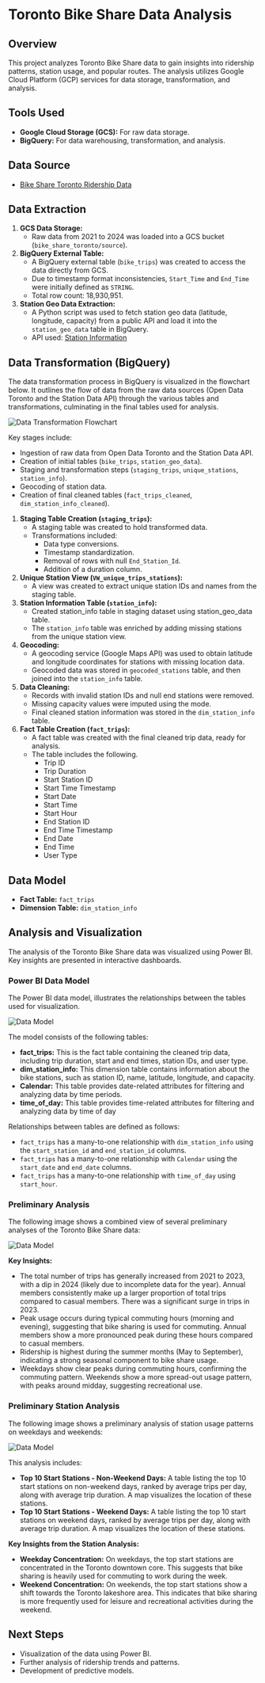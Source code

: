 # Toronto Bike Share Data Analysis

## Overview

This project analyzes Toronto Bike Share data to gain insights into ridership patterns, station usage, and popular routes. The analysis utilizes Google Cloud Platform (GCP) services for data storage, transformation, and analysis.

## Tools Used

* **Google Cloud Storage (GCS):** For raw data storage.
* **BigQuery:** For data warehousing, transformation, and analysis.

## Data Source

* [Bike Share Toronto Ridership Data](https://open.toronto.ca/dataset/bike-share-toronto-ridership-data/)

## Data Extraction

1.  **GCS Data Storage:**
    * Raw data from 2021 to 2024 was loaded into a GCS bucket (`bike_share_toronto/source`).
2.  **BigQuery External Table:**
    * A BigQuery external table (`bike_trips`) was created to access the data directly from GCS.
    * Due to timestamp format inconsistencies, `Start_Time` and `End_Time` were initially defined as `STRING`.
    * Total row count: 18,930,951.
3.  **Station Geo Data Extraction:**
    * A Python script was used to fetch station geo data (latitude, longitude, capacity) from a public API and load it into the `station_geo_data` table in BigQuery.
    * API used: [Station Information](https://tor.publicbikesystem.net/ube/gbfs/v1/en/station_information)

## Data Transformation (BigQuery)

The data transformation process in BigQuery is visualized in the flowchart below. It outlines the flow of data from the raw data sources (Open Data Toronto and the Station Data API) through the various tables and transformations, culminating in the final tables used for analysis.

![Data Transformation Flowchart](documentation/flowchart.png)

Key stages include:
* Ingestion of raw data from Open Data Toronto and the Station Data API.
* Creation of initial tables (`bike_trips`, `station_geo_data`).
* Staging and transformation steps (`staging_trips`, `unique_stations`, `station_info`).
* Geocoding of station data.
* Creation of final cleaned tables (`fact_trips_cleaned`, `dim_station_info_cleaned`).


1.  **Staging Table Creation (`staging_trips`):**
    * A staging table was created to hold transformed data.
    * Transformations included:
        * Data type conversions.
        * Timestamp standardization.
        * Removal of rows with null `End_Station_Id`.
        * Addition of a duration column.
2.  **Unique Station View (`VW_unique_trips_stations`):**
    * A view was created to extract unique station IDs and names from the staging table.
3.  **Station Information Table (`station_info`):**
    * Created station_info table in staging dataset using station_geo_data table.
    * The `station_info` table was enriched by adding missing stations from the unique station view.
4.  **Geocoding:**
    * A geocoding service (Google Maps API) was used to obtain latitude and longitude coordinates for stations with missing location data.
    * Geocoded data was stored in `geocoded_stations` table, and then joined into the `station_info` table.
5.  **Data Cleaning:**
    * Records with invalid station IDs and null end stations were removed.
    * Missing capacity values were imputed using the mode.
    * Final cleaned station information was stored in the `dim_station_info` table.
6.  **Fact Table Creation (`fact_trips`):**
    * A fact table was created with the final cleaned trip data, ready for analysis.
    * The table includes the following.
        * Trip ID
        * Trip Duration
        * Start Station ID
        * Start Time Timestamp
        * Start Date
        * Start Time
        * Start Hour
        * End Station ID
        * End Time Timestamp
        * End Date
        * End Time
        * User Type

## Data Model

* **Fact Table:** `fact_trips`
* **Dimension Table:** `dim_station_info`

## Analysis and Visualization

   The analysis of the Toronto Bike Share data was visualized using Power BI. Key insights are presented in interactive dashboards.

   ###   Power BI Data Model

   The Power BI data model, illustrates the relationships between the tables used for visualization.
   
   ![Data Model](documentation/powerBI_datamodel.png)

   The model consists of the following tables:

   * **fact_trips:** This is the fact table containing the cleaned trip data, including trip duration, start and end times, station IDs, and user type.
   * **dim_station_info:** This dimension table contains information about the bike stations, such as station ID, name, latitude, longitude, and capacity.
   * **Calendar:** This table provides date-related attributes for filtering and analyzing data by time periods.
   * **time_of_day:** This table provides time-related attributes for filtering and analyzing data by time of day

   Relationships between tables are defined as follows:

   * `fact_trips` has a many-to-one relationship with `dim_station_info` using the `start_station_id` and `end_station_id` columns.
   * `fact_trips` has a many-to-one relationship with `Calendar` using the `start_date` and `end_date` columns.
   * `fact_trips` has a many-to-one relationship with `time_of_day` using `start_hour`.

   ###   Preliminary Analysis

   The following image shows a combined view of several preliminary analyses of the Toronto Bike Share data:

   ![Data Model](documentation/powerBI_priliminary_analysis.png)

   **Key Insights:**

   * The total number of trips has generally increased from 2021 to 2023, with a dip in 2024 (likely due to incomplete data for the year). Annual members consistently make up a larger proportion of total trips compared to casual members. There was a significant surge in trips in 2023.
   * Peak usage occurs during typical commuting hours (morning and evening), suggesting that bike sharing is used for commuting. Annual members show a more pronounced peak during these hours compared to casual members.
   * Ridership is highest during the summer months (May to September), indicating a strong seasonal component to bike share usage.
   * Weekdays show clear peaks during commuting hours, confirming the commuting pattern. Weekends show a more spread-out usage pattern, with peaks around midday, suggesting recreational use.

###   Preliminary Station Analysis

   The following image shows a preliminary analysis of station usage patterns on weekdays and weekends:

  ![Data Model](documentation/powerBI_priliminary_analysis.png)

   This analysis includes:

   * **Top 10 Start Stations - Non-Weekend Days:** A table listing the top 10 start stations on non-weekend days, ranked by average trips per day, along with average trip duration. A map visualizes the location of these stations.
   * **Top 10 Start Stations - Weekend Days:** A table listing the top 10 start stations on weekend days, ranked by average trips per day, along with average trip duration. A map visualizes the location of these stations.

   **Key Insights from the Station Analysis:**

   * **Weekday Concentration:** On weekdays, the top start stations are concentrated in the Toronto downtown core. This suggests that bike sharing is heavily used for commuting to work during the week.
   * **Weekend Concentration:** On weekends, the top start stations show a shift towards the Toronto lakeshore area. This indicates that bike sharing is more frequently used for leisure and recreational activities during the weekend.


## Next Steps

* Visualization of the data using Power BI.
* Further analysis of ridership trends and patterns.
* Development of predictive models.
